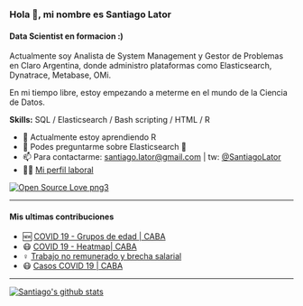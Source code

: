 ### Hola 👋, mi nombre es Santiago Lator
#### Data Scientist en formacion :)

Actualmente soy Analista de System Management y Gestor de Problemas en Claro Argentina, donde administro plataformas como Elasticsearch, Dynatrace, Metabase, OMi.

En mi tiempo libre, estoy empezando a meterme en el mundo de la Ciencia de Datos. 

**Skills:** SQL / Elasticsearch / Bash scripting / HTML / R 

- 🌱 Actualmente estoy aprendiendo R 
- 💬 Podes preguntarme sobre Elasticsearch 🙂
- 📫 Para contactarme:
  [santiago.lator@gmail.com](mailto://santiago.lator@gmail.com) | tw: [@SantiagoLator](https://twitter.com/https://twitter.com/SantiagoLator)
- 👷🏼 [Mi perfil laboral](https://www.linkedin.com/in/santiago-lator-arias-291879153//)

[![Open Source Love png3](https://badges.frapsoft.com/os/v3/open-source.png?v=103)](https://github.com/ellerbrock/open-source-badges/)

---

#### Mis ultimas contribuciones
- 🆕 [COVID 19 - Grupos de edad | CABA](https://github.com/santiagolator/data_analytics/tree/master/R/practica/covid-19/grupo_edad)
- 😷 [COVID 19 - Heatmap| CABA](https://github.com/santiagolator/data_analytics/tree/master/R/practica/covid-19/heatmap)
- ♀️ [Trabajo no remunerado y brecha salarial](https://github.com/santiagolator/data_analytics/tree/master/R/shinny_apps/proyecto-final-EANT)
- 😷 [Casos COVID 19 | CABA](https://github.com/santiagolator/data_analytics/tree/master/R/practica/covid-19/patchwork)


---

[![Santiago's github stats](https://github-readme-stats.vercel.app/api?username=santiagolator&count_private=true)](https://github.com/santiagolator) 
